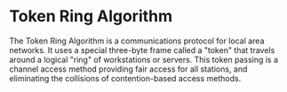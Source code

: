 Token Ring Algorithm
====================

The Token Ring Algorithm is a communications protocol for local area
networks. It uses a special three-byte frame called a "token" that travels
around a logical "ring" of workstations or servers. This token passing is a
channel access method providing fair access for all stations, and eliminating
the collisions of contention-based access methods.

  [Token Ring Algorithm]: https://en.m.wikipedia.org/wiki/Token_ring
